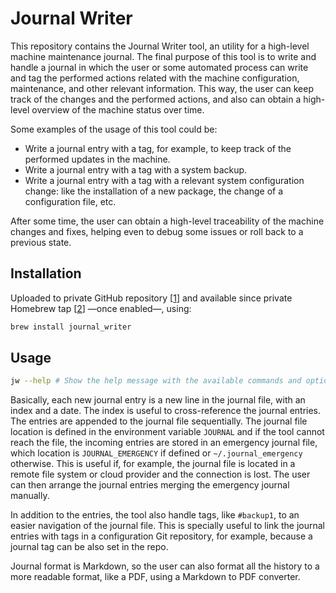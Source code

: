 # Journal Writer

This repository contains the Journal Writer tool, an utility for a high-level machine maintenance journal. The final purpose of this tool is to write and handle a journal in which the user or some automated process can write and tag the performed actions related with the machine configuration, maintenance, and other relevant information. This way, the user can keep track of the changes and the performed actions, and also can obtain a high-level overview of the machine status over time.

Some examples of the usage of this tool could be:

- Write a journal entry with a tag, for example, to keep track of the performed updates in the machine.
- Write a journal entry with a tag with a system backup.
- Write a journal entry with a tag with a relevant system configuration change: like the installation of a new package, the change of a configuration file, etc.

After some time, the user can obtain a high-level traceability of the machine changes and fixes, helping even to debug some issues or roll back to a previous state.

## Installation

Uploaded to private GitHub repository \[[1]\] and available since private Homebrew tap \[[2]\] —once enabled—, using:

```sh
brew install journal_writer
```

## Usage

```sh
jw --help # Show the help message with the available commands and options
```

Basically, each new journal entry is a new line in the journal file, with an index and a date. The index is useful to cross-reference the journal entries. The entries are appended to the journal file sequentially. The journal file location is defined in the environment variable `JOURNAL` and if the tool cannot reach the file, the incoming entries are stored in an emergency journal file, which location is `JOURNAL_EMERGENCY` if defined or `~/.journal_emergency` otherwise. This is useful if, for example, the journal file is located in a remote file system or cloud provider and the connection is lost. The user can then arrange the journal entries merging the emergency journal manually.

In addition to the entries, the tool also handle tags, like `#backup1`, to an easier navigation of the journal file. This is specially useful to link the journal entries with tags in a configuration Git repository, for example, because a journal tag can be also set in the repo.

Journal format is Markdown, so the user can also format all the history to a more readable format, like a PDF, using a Markdown to PDF converter.

<!-- References -->

[1]: https://github.com/bglezseoane/journal-writer
[2]: https://github.com/bglezseoane/homebrew-private-tap
